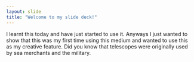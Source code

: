 ```yaml
---
layout: slide
title: "Welcome to my slide deck!"
---
```


I learnt this today and have just started to use it. Anyways I just wanted to show that this was my first time using this medium and wanted to use this as my creative feature. Did you know that telescopes were originally used by sea merchants and the military.
